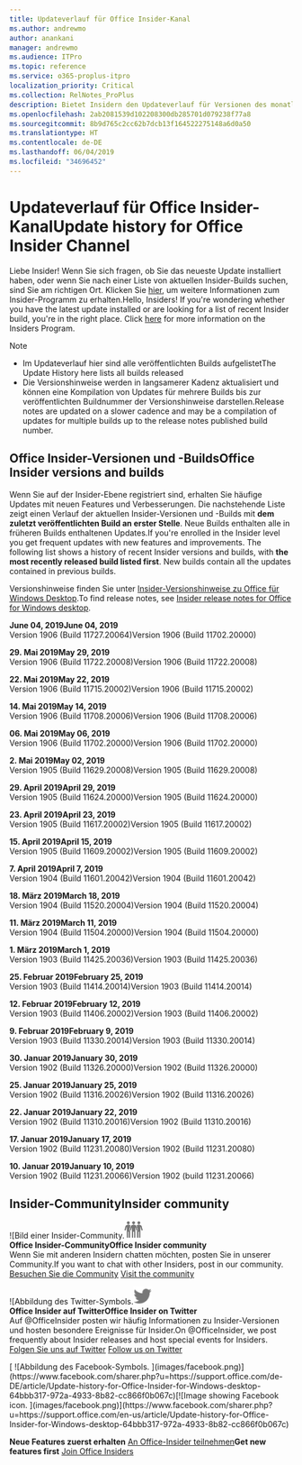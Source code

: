 ```yaml
---
title: Updateverlauf für Office Insider-Kanal
ms.author: andrewmo
author: anankani
manager: andrewmo
ms.audience: ITPro
ms.topic: reference
ms.service: o365-proplus-itpro
localization_priority: Critical
ms.collection: RelNotes_ProPlus
description: Bietet Insidern den Updateverlauf für Versionen des monatlichen Kanals (Insider Fast) für Windows Desktop.
ms.openlocfilehash: 2ab2081539d102208300db285701d079238f77a8
ms.sourcegitcommit: 8b9d765c2cc62b7dcb13f164522275148a6d0a50
ms.translationtype: HT
ms.contentlocale: de-DE
ms.lasthandoff: 06/04/2019
ms.locfileid: "34696452"
---
```

# <a name="update-history-for-office-insider-channel"></a><span data-ttu-id="24343-103">Updateverlauf für Office Insider-Kanal</span><span class="sxs-lookup"><span data-stu-id="24343-103">Update history for Office Insider Channel</span></span>

<span data-ttu-id="24343-p101">Liebe Insider! Wenn Sie sich fragen, ob Sie das neueste Update installiert haben, oder wenn Sie nach einer Liste von aktuellen Insider-Builds suchen, sind Sie am richtigen Ort. Klicken Sie [hier](https://insider.office.com/), um weitere Informationen zum Insider-Programm zu erhalten.</span><span class="sxs-lookup"><span data-stu-id="24343-p101">Hello, Insiders! If you're wondering whether you have the latest update installed or are looking for a list of recent Insider build, you're in the right place. Click [here](https://insider.office.com/) for more information on the Insiders Program.</span></span>

> [!NOTE]
> - <span data-ttu-id="24343-107">Im Updateverlauf hier sind alle veröffentlichten Builds aufgelistet</span><span class="sxs-lookup"><span data-stu-id="24343-107">The Update History here lists all builds released</span></span>
> - <span data-ttu-id="24343-108">Die Versionshinweise werden in langsamerer Kadenz aktualisiert und können eine Kompilation von Updates für mehrere Builds bis zur veröffentlichten Buildnummer der Versionshinweise darstellen.</span><span class="sxs-lookup"><span data-stu-id="24343-108">Release notes are updated on a slower cadence and may be a compilation of updates for multiple builds up to the release notes published build number.</span></span>



## <a name="office-insider-versions-and-builds"></a><span data-ttu-id="24343-109">Office Insider-Versionen und -Builds</span><span class="sxs-lookup"><span data-stu-id="24343-109">Office Insider versions and builds</span></span>

<span data-ttu-id="24343-p102">Wenn Sie auf der Insider-Ebene registriert sind, erhalten Sie häufige Updates mit neuen Features und Verbesserungen. Die nachstehende Liste zeigt einen Verlauf der aktuellen Insider-Versionen und -Builds mit **dem zuletzt veröffentlichten Build an erster Stelle**. Neue Builds enthalten alle in früheren Builds enthaltenen Updates.</span><span class="sxs-lookup"><span data-stu-id="24343-p102">If you're enrolled in the Insider level you get frequent updates with new features and improvements. The following list shows a history of recent Insider versions and builds, with **the most recently released build listed first**. New builds contain all the updates contained in previous builds.</span></span> 

<span data-ttu-id="24343-113">Versionshinweise finden Sie unter [Insider-Versionshinweise zu Office für Windows Desktop](https://docs.microsoft.com/de-DE/OfficeUpdates/release-notes-office-insider).</span><span class="sxs-lookup"><span data-stu-id="24343-113">To find release notes, see [Insider release notes for Office for Windows desktop](https://docs.microsoft.com/en-us/OfficeUpdates/release-notes-office-insider).</span></span>

[//]: # (NICHT ENTFERNEN)

<span data-ttu-id="24343-115">**June 04, 2019**</span><span class="sxs-lookup"><span data-stu-id="24343-115">**June 04, 2019**</span></span><br/>
<span data-ttu-id="24343-116">Version 1906 (Build 11727.20064)</span><span class="sxs-lookup"><span data-stu-id="24343-116">Version 1906 (Build 11702.20000)</span></span><br/>


<span data-ttu-id="24343-117">**29. Mai 2019**</span><span class="sxs-lookup"><span data-stu-id="24343-117">**May 29, 2019**</span></span><br/>
<span data-ttu-id="24343-118">Version 1906 (Build 11722.20008)</span><span class="sxs-lookup"><span data-stu-id="24343-118">Version 1906 (Build 11722.20008)</span></span><br/>

<span data-ttu-id="24343-119">**22. Mai 2019**</span><span class="sxs-lookup"><span data-stu-id="24343-119">**May 22, 2019**</span></span><br/> <span data-ttu-id="24343-120">Version 1906 (Build 11715.20002)</span><span class="sxs-lookup"><span data-stu-id="24343-120">Version 1906 (Build 11715.20002)</span></span><br/> 

<span data-ttu-id="24343-121">**14. Mai 2019**</span><span class="sxs-lookup"><span data-stu-id="24343-121">**May 14, 2019**</span></span><br/> <span data-ttu-id="24343-122">Version 1906 (Build 11708.20006)</span><span class="sxs-lookup"><span data-stu-id="24343-122">Version 1906 (Build 11708.20006)</span></span><br/>

<span data-ttu-id="24343-123">**06. Mai 2019**</span><span class="sxs-lookup"><span data-stu-id="24343-123">**May 06, 2019**</span></span><br/>
<span data-ttu-id="24343-124">Version 1906 (Build 11702.20000)</span><span class="sxs-lookup"><span data-stu-id="24343-124">Version 1906 (Build 11702.20000)</span></span><br/>

<span data-ttu-id="24343-125">**2. Mai 2019**</span><span class="sxs-lookup"><span data-stu-id="24343-125">**May 02, 2019**</span></span><br/>
<span data-ttu-id="24343-126">Version 1905 (Build 11629.20008)</span><span class="sxs-lookup"><span data-stu-id="24343-126">Version 1905 (Build 11629.20008)</span></span><br/>

<span data-ttu-id="24343-127">**29. April 2019**</span><span class="sxs-lookup"><span data-stu-id="24343-127">**April 29, 2019**</span></span><br/>
<span data-ttu-id="24343-128">Version 1905 (Build 11624.20000)</span><span class="sxs-lookup"><span data-stu-id="24343-128">Version 1905 (Build 11624.20000)</span></span><br/>

<span data-ttu-id="24343-129">**23. April 2019**</span><span class="sxs-lookup"><span data-stu-id="24343-129">**April 23, 2019**</span></span><br/> <span data-ttu-id="24343-130">Version 1905 (Build 11617.20002)</span><span class="sxs-lookup"><span data-stu-id="24343-130">Version 1905 (Build 11617.20002)</span></span><br/>

<span data-ttu-id="24343-131">**15. April 2019**</span><span class="sxs-lookup"><span data-stu-id="24343-131">**April 15, 2019**</span></span><br/> <span data-ttu-id="24343-132">Version 1905 (Build 11609.20002)</span><span class="sxs-lookup"><span data-stu-id="24343-132">Version 1905 (Build 11609.20002)</span></span><br/>

<span data-ttu-id="24343-133">**7. April 2019**</span><span class="sxs-lookup"><span data-stu-id="24343-133">**April 7, 2019**</span></span><br/> <span data-ttu-id="24343-134">Version 1904 (Build 11601.20042)</span><span class="sxs-lookup"><span data-stu-id="24343-134">Version 1904 (Build 11601.20042)</span></span><br/>

<span data-ttu-id="24343-135">**18. März 2019**</span><span class="sxs-lookup"><span data-stu-id="24343-135">**March 18, 2019**</span></span><br/> <span data-ttu-id="24343-136">Version 1904 (Build 11520.20004)</span><span class="sxs-lookup"><span data-stu-id="24343-136">Version 1904 (Build 11520.20004)</span></span><br/>

<span data-ttu-id="24343-137">**11. März 2019**</span><span class="sxs-lookup"><span data-stu-id="24343-137">**March 11, 2019**</span></span><br/> <span data-ttu-id="24343-138">Version 1904 (Build 11504.20000)</span><span class="sxs-lookup"><span data-stu-id="24343-138">Version 1904 (Build 11504.20000)</span></span><br/>

<span data-ttu-id="24343-139">**1. März 2019**</span><span class="sxs-lookup"><span data-stu-id="24343-139">**March 1, 2019**</span></span><br/> <span data-ttu-id="24343-140">Version 1903 (Build 11425.20036)</span><span class="sxs-lookup"><span data-stu-id="24343-140">Version 1903 (Build 11425.20036)</span></span><br/> 

<span data-ttu-id="24343-141">**25. Februar 2019**</span><span class="sxs-lookup"><span data-stu-id="24343-141">**February 25, 2019**</span></span><br/> <span data-ttu-id="24343-142">Version 1903 (Build 11414.20014)</span><span class="sxs-lookup"><span data-stu-id="24343-142">Version 1903 (Build 11414.20014)</span></span><br/> 

<span data-ttu-id="24343-143">**12. Februar 2019**</span><span class="sxs-lookup"><span data-stu-id="24343-143">**February 12, 2019**</span></span><br/> <span data-ttu-id="24343-144">Version 1903 (Build 11406.20002)</span><span class="sxs-lookup"><span data-stu-id="24343-144">Version 1903 (Build 11406.20002)</span></span><br/> 

<span data-ttu-id="24343-145">**9. Februar 2019**</span><span class="sxs-lookup"><span data-stu-id="24343-145">**February 9, 2019**</span></span><br/> <span data-ttu-id="24343-146">Version 1903 (Build 11330.20014)</span><span class="sxs-lookup"><span data-stu-id="24343-146">Version 1903 (Build 11330.20014)</span></span><br/> 

<span data-ttu-id="24343-147">**30. Januar 2019**</span><span class="sxs-lookup"><span data-stu-id="24343-147">**January 30, 2019**</span></span><br/> <span data-ttu-id="24343-148">Version 1902 (Build 11326.20000)</span><span class="sxs-lookup"><span data-stu-id="24343-148">Version 1902 (Build 11326.20000)</span></span><br/> 

<span data-ttu-id="24343-149">**25. Januar 2019**</span><span class="sxs-lookup"><span data-stu-id="24343-149">**January 25, 2019**</span></span><br/> <span data-ttu-id="24343-150">Version 1902 (Build 11316.20026)</span><span class="sxs-lookup"><span data-stu-id="24343-150">Version 1902 (Build 11316.20026)</span></span><br/> 

<span data-ttu-id="24343-151">**22. Januar 2019**</span><span class="sxs-lookup"><span data-stu-id="24343-151">**January 22, 2019**</span></span><br/> <span data-ttu-id="24343-152">Version 1902 (Build 11310.20016)</span><span class="sxs-lookup"><span data-stu-id="24343-152">Version 1902 (Build 11310.20016)</span></span><br/> 

<span data-ttu-id="24343-153">**17. Januar 2019**</span><span class="sxs-lookup"><span data-stu-id="24343-153">**January 17, 2019**</span></span><br/> <span data-ttu-id="24343-154">Version 1902 (Build 11231.20080)</span><span class="sxs-lookup"><span data-stu-id="24343-154">Version 1902 (Build 11231.20080)</span></span><br/>

<span data-ttu-id="24343-155">**10. Januar 2019**</span><span class="sxs-lookup"><span data-stu-id="24343-155">**January 10, 2019**</span></span><br/> <span data-ttu-id="24343-156">Version 1902 (Build 11231.20066)</span><span class="sxs-lookup"><span data-stu-id="24343-156">Version 1902 (build 11231.20066)</span></span><br/> 


## <a name="insider-community"></a><span data-ttu-id="24343-157">Insider-Community</span><span class="sxs-lookup"><span data-stu-id="24343-157">Insider community</span></span>

<span data-ttu-id="24343-158">![Bild einer Insider-Community.</span><span class="sxs-lookup"><span data-stu-id="24343-158">![Image showing insider community.</span></span> ](images/insidercommunity.png) <br/>
<span data-ttu-id="24343-159">**Office Insider-Community**</span><span class="sxs-lookup"><span data-stu-id="24343-159">**Office Insider community**</span></span><br/> <span data-ttu-id="24343-160">Wenn Sie mit anderen Insidern chatten möchten, posten Sie in unserer Community.</span><span class="sxs-lookup"><span data-stu-id="24343-160">If you want to chat with other Insiders, post in our community.</span></span><br/><span data-ttu-id="24343-161"> 
[Besuchen Sie die Community](https://go.microsoft.com/fwlink/?linkid=843493)</span><span class="sxs-lookup"><span data-stu-id="24343-161"> 
[Visit the community](https://go.microsoft.com/fwlink/?linkid=843493)</span></span><br/> 

<span data-ttu-id="24343-162">![Abbildung des Twitter-Symbols.</span><span class="sxs-lookup"><span data-stu-id="24343-162">![Image showing twitter icon.</span></span> ](images/twitter.png)<br/>
<span data-ttu-id="24343-163">**Office Insider auf Twitter**</span><span class="sxs-lookup"><span data-stu-id="24343-163">**Office Insider on Twitter**</span></span><br/> <span data-ttu-id="24343-164">Auf @OfficeInsider posten wir häufig Informationen zu Insider-Versionen und hosten besondere Ereignisse für Insider.</span><span class="sxs-lookup"><span data-stu-id="24343-164">On @OfficeInsider, we post frequently about Insider releases and host special events for Insiders.</span></span><br/><span data-ttu-id="24343-165"> 
[Folgen Sie uns auf Twitter](https://go.microsoft.com/fwlink/?linkid=717717)</span><span class="sxs-lookup"><span data-stu-id="24343-165"> 
[Follow us on Twitter](https://go.microsoft.com/fwlink/?linkid=717717)</span></span><br/> 

<span data-ttu-id="24343-166">
  [
  ![Abbildung des Facebook-Symbols. ](images/facebook.png)](https://www.facebook.com/sharer.php?u=https://support.office.com/de-DE/article/Update-history-for-Office-Insider-for-Windows-desktop-64bbb317-972a-4933-8b82-cc866f0b067c)</span><span class="sxs-lookup"><span data-stu-id="24343-166">[![Image showing Facebook icon. ](images/facebook.png)](https://www.facebook.com/sharer.php?u=https://support.office.com/en-us/article/Update-history-for-Office-Insider-for-Windows-desktop-64bbb317-972a-4933-8b82-cc866f0b067c)</span></span>


<span data-ttu-id="24343-167">**Neue Features zuerst erhalten**
[An Office-Insider teilnehmen](https://insider.office.com/)</span><span class="sxs-lookup"><span data-stu-id="24343-167">**Get new features first**
[Join Office Insiders](https://insider.office.com/)</span></span>